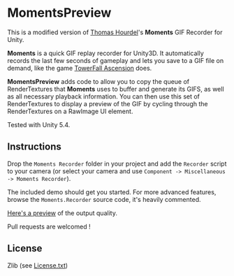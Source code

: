 # MomentsPreview

This is a modified version of [Thomas Hourdel](https://github.com/Chman)'s **Moments** GIF Recorder for Unity.

**Moments** is a quick GIF replay recorder for Unity3D. It automatically records the last few seconds of gameplay and lets you save to a GIF file on demand, like the game [TowerFall Ascension](http://www.towerfall-game.com/) does.

**MomentsPreview** adds code to allow you to copy the queue of RenderTextures that **Moments** uses to buffer and generate its GIFS, as well as all necessary playback information. You can then use this set of RenderTextures to display a preview of the GIF by cycling through the RenderTextures on a RawImage UI element.

Tested with Unity 5.4.

## Instructions

Drop the `Moments Recorder` folder in your project and add the `Recorder` script to your camera (or select your camera and use `Component -> Miscellaneous -> Moments Recorder`).

The included demo should get you started. For more advanced features, browse the `Moments.Recorder` source code, it's heavily commented.

[Here's a preview](http://i.imgur.com/K4R8UZ0.gifv) of the output quality.

Pull requests are welcomed !

## License

Zlib (see [License.txt](LICENSE.txt))
